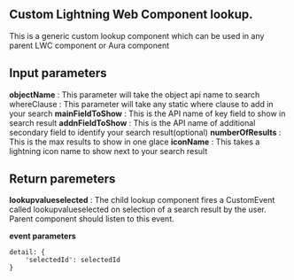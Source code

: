 ## Custom Lightning Web Component lookup.

This is a generic custom lookup component which can be used in any parent LWC component or Aura component

## Input parameters

**objectName** : This parameter will take the object api name to search
whereClause : This parameter will take any static where clause to add in your search
**mainFieldToShow** : This is the API name of key field to show in search result
**addnFieldToShow** : This is the API name of additional secondary field to identify your search result(optional)
**numberOfResults** : This is the max results to show in one glace
**iconName** : This takes a lightning icon name to show next to your search result

## Return paremeters

**lookupvalueselected** : The child lookup component fires a CustomEvent called lookupvalueselected on selection of a search result by the user. Parent component should listen to this event.

**event parameters**
```
detail: {
    'selectedId': selectedId
}
```